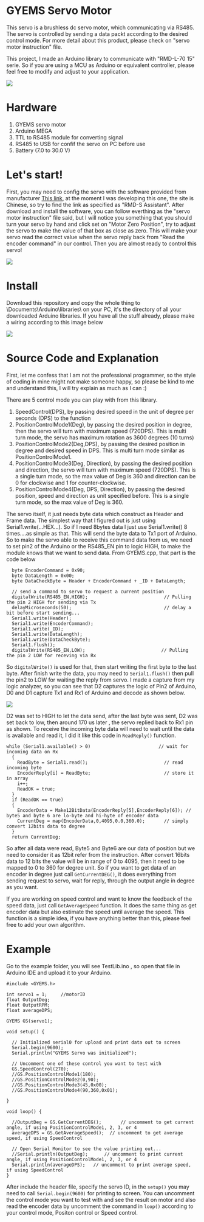 # GYEMS Servo Motor

This servo is a brushless dc servo motor, which communicating via RS485. The servo is controlled by sending a data packt according to the desired control mode. For more detail about this product, please check on "servo motor instruction" file. 

This project, I made an Arduino library to communicate with "RMD-L-70 15" serie. So if you are using a MCU as Arduino or equivalent controller, please feel free to modify and adjust to your application.

![](images/servo.png)

# Hardware
1. GYEMS servo motor
2. Arduino MEGA
3. TTL to RS485 module for converting signal
4. RS485 to USB for confif the servo on PC before use
5. Battery (7.0 to 30.0 V)

# Let's start!
First, you may need to config the servo with the software provided from manufacturer [This link](http://www.gyems.cn/support/download), at the moment I was developing this one, the site is Chinese, so try to find the link as specified as "RMD-S Assistant".
After download and install the software, you can follow everthing as the "servo motor instruction" file said, but I will notice you something that you should turn your servo by hand and click set on "Motor Zero Position", try to adjust the servo to make the value of that box as close as zero. This will make your servo read the correct value when the servo reply back from "Read the encoder command" in our control. Then you are almost ready to control this servo!

![](images/adjustvalue.PNG)

# Install
Download this repository and copy the whole thing to \Documents\Arduino\libraries\ on your PC, it's the directory of all your downloaded Arduino libraries. If you have all the stuff already, please make a wiring according to this image below

![](images/wiring.PNG)

# Source Code and Explanation
First, let me confess that I am not the professional programmer, so the style of coding in mine might not make someone happy, so please be kind to me and understand this, I will try explain as much as I can :)

There are 5 control mode you can play with from this library.
1. SpeedControl(DPS), by passing desired speed in the unit of degree per seconds (DPS) to the function
2. PositionControlMode1(Deg), by passing the desired position in degree, then the servo will turn with maximum speed (720DPS). This is multi turn mode, the servo has maximum rotation as 3600 degrees (10 turns)
3. PositionControlMode2(Deg,DPS), by passing the desired position in degree and desired speed in DPS. This is multi turn mode similar as PositionControlMode1.
4. PositionControlMode3(Deg, Direction), by passing the desired position and direction, the servo will turn with maximum speed (720DPS). This is a single turn mode, so the max value of Deg is 360 and direction can be 0 for clockwise and 1 for counter-clockwise.
5. PositionControlMode4(Deg, DPS, Direction), by passing the desired position, speed and direction as unit specified before. This is a single turn mode, so the max value of Deg is 360.

The servo itself, it just needs byte data which construct as Header and Frame data. The simplest way that I figured out is just using Serial1.write(...HEX...). So if I need 8bytes data I just use Serial1.write() 8 times....as simple as that. This will send the byte data to Tx1 port of Arduino. So to make the servo able to receive this command data from us, we need to set pin2 of the Arduino or the RS485_EN pin to logic HIGH, to make the module knows that we want to send data. From GYEMS.cpp, that part is the code below
```
  byte EncoderCommand = 0x90;
  byte DataLength = 0x00;
  byte DataCheckByte = Header + EncoderCommand + _ID + DataLength;
  
  // send a command to servo to request a current position
  digitalWrite(RS485_EN,HIGH);                            // Pulling the pin 2 HIGH for sending via Tx
  delayMicroseconds(50);                                  // delay a bit before start sending...
  Serial1.write(Header);
  Serial1.write(EncoderCommand);
  Serial1.write(_ID);
  Serial1.write(DataLength);
  Serial1.write(DataCheckByte);
  Serial1.flush();
  digitalWrite(RS485_EN,LOW);                            // Pulling the pin 2 LOW for receving via Rx
  ```
  So `digitalWrite()` is used for that, then start writing the first byte to the last byte. After finish write the data, you may need to `Serial1.flush()` then pull the pin2 to LOW for waiting the reply from servo. I made a capture from my logic analyzer, so you can see that D2 captures the logic of Pin2 of Arduino, D0 and D1 capture Tx1 and Rx1 of Arduino and decode as shown below.
  
  ![](images/logic.PNG)
  
D2 was set to HIGH to let the data send, after the last byte was sent, D2 was set back to low, then around 170 us later , the servo replied back to Rx1 pin as shown. To receive the incoming byte data will need to wait until the data is available and read it, I did it like this code in `ReadReply()` function.
```
while (Serial1.available() > 0)                         // wait for incoming data on Rx
  {
    ReadByte = Serial1.read();                            // read incoming byte
    EncoderReply[i] = ReadByte;                           // store it in array
    i++;
    ReadOK = true;
  }
  if (ReadOK == true)
  {
    EncoderData = Make12BitData(EncoderReply[5],EncoderReply[6]); // byte5 and byte 6 are lo-byte and hi-hyte of encoder data
    CurrentDeg = map(EncoderData,0,4095,0.0,360.0);       // simply convert 12bits data to degree
  }
  return CurrentDeg;
```
So after all data were read, Byte5 and Byte6 are our data of position but we need to consider it as 12bit refer from the instruction. After convert 16bits data to 12 bits the value will be in range of 0 to 4095, then it need to be mapped to 0 to 360 for degree unit.
So if you want to get data of an encoder in degree just call `GetCurrentDEG()`, it does everything from sending request to servo, wait for reply, through the output angle in degree as you want.

If you are working on speed control and want to know the feedback of the speed data, just call `GetAverageSpeed` function. It does the same thing as get encoder data but also estimate the speed until average the speed. This function is a simple idea, if you have anything better than this, please feel free to add your own algorithm.

# Example
Go to the example folder, you will see TestLib.ino , so open that file in Arduino IDE and upload it to your Arduino.
```
#include <GYEMS.h>

int servo1 = 1;     //motorID
float OutputDeg;
float OutputRPM;
float averageDPS;

GYEMS GS(servo1);

void setup() {

  // Initialized serial0 for upload and print data out to screen
  Serial.begin(9600);
  Serial.println("GYEMS Servo was initialized");

  // Uncomment one of these control you want to test with
  GS.SpeedControl(270);
  //GS.PositionControlMode1(180);
  //GS.PositionControlMode2(0,90);
  //GS.PositionControlMode3(45,0x00);
  //GS.PositionControlMode4(90,360,0x01);

}

void loop() {

  //OutputDeg = GS.GetCurrentDEG();       // uncomment to get current angle, if using PositionControlMode1, 2, 3, or 4
  averageDPS = GS.GetAverageSpeed();  // uncomment to get average speed, if using SpeedControl
  
  // Open Serial Monitor to see the value printing out...
  //Serial.println(OutputDeg);      // uncomment to print current angle, if using PositionControlMode1, 2, 3, or 4
  Serial.println(averageDPS);   // uncomment to print average speed, if using SpeedControl
}
```
After include the header file, specify the servo ID, in the `setup()` you may need to call `Serial.begin(9600)` for printing to screen. You can uncomment the control mode you want to test with and see the result on motor and also read the encoder data by uncomment the command in `loop()` according to your control mode, Positon control or Speed control.


